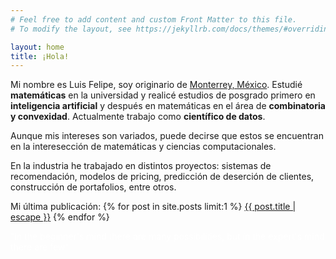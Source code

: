 ```yaml
---
# Feel free to add content and custom Front Matter to this file.
# To modify the layout, see https://jekyllrb.com/docs/themes/#overriding-theme-defaults

layout: home
title: ¡Hola!
---
```


Mi nombre es Luis Felipe, soy originario de [Monterrey, México](https://goo.gl/maps/i8RqWkuuvg3iry396). Estudié **matemáticas** en la universidad y realicé estudios de posgrado primero en **inteligencia artificial** y después en matemáticas en el área de **combinatoria y convexidad**. Actualmente trabajo como **científico de datos**. 

Aunque mis intereses son variados, puede decirse que estos se encuentran en la interesección de matemáticas y ciencias computacionales. 

En la industria he trabajado en distintos proyectos: sistemas de recomendación, modelos de pricing, predicción de deserción de clientes, construcción de portafolios, entre otros. 

Mi última publicación: {% for post in site.posts limit:1 %}  <a href="{{post.url | relative_url }}">{{ post.title | escape }}</a> {% endfor %}

<p style="color:white;">"in the beginner's mind there are many possibilities, but in the expert's mind there are few"</p>
